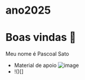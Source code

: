 # ano2025
# Boas vindas 📖

Meu nome é Pascoal Sato
- Material de apoio
  ![image](https://github.com/user-attachments/assets/5e4e91b0-1dbc-47f1-92d9-62ce8c36d26a)
- !()[] 

